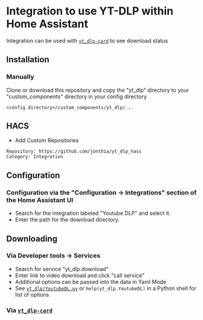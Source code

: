 # Integration to use YT-DLP within Home Assistant

Integration can be used with [`yt_dlp-card`](https://github.com/ybk5053/yt_dlp-card) to see download status

## Installation

### Manually

Clone or download this repository and copy the "yt_dlp" directory to your "custom_components" directory in your config directory

`<config directory>/custom_components/yt_dlp/...`

## HACS

- Add Custom Repositories

```text
Repository: https://github.com/jonthia/yt_dlp_hass
Category: Integration
```

## Configuration

### Configuration via the "Configuration -> Integrations" section of the Home Assistant UI

- Search for the integration labeled "Youtube DLP" and select it.
- Enter the path for the download directory.

## Downloading

### Via Developer tools -> Services

- Search for service "yt_dlp.download"
- Enter link to video download and click "call service"
- Additional options can be passed into the data in Yaml Mode
- See [`yt_dlp/YoutubeDL.py`](https://github.com/yt-dlp/yt-dlp/blob/master/yt_dlp/YoutubeDL.py) or `help(yt_dlp.YoutubeDL)` in a Python shell for list of options

### Via [`yt_dlp-card`](https://github.com/ybk5053/yt_dlp-card)
